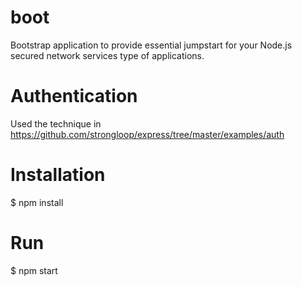 boot
====

Bootstrap application to provide essential jumpstart for your Node.js secured network services type of applications.

# Authentication
Used the technique in https://github.com/strongloop/express/tree/master/examples/auth

# Installation
$ npm install

# Run
$ npm start
